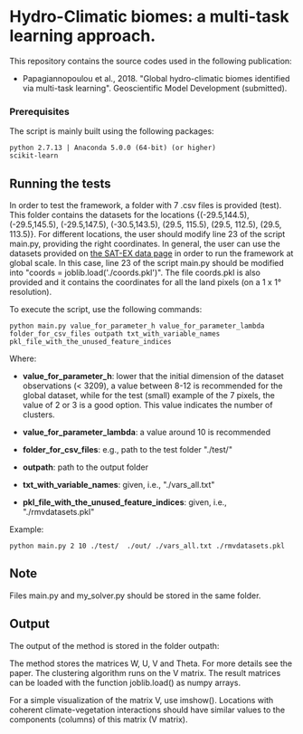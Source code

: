 # Hydro-Climatic biomes: a multi-task learning approach.

This repository contains the source codes used in the following publication: 
* Papagiannopoulou et al., 2018. "Global hydro-climatic biomes identified via multi-task learning". Geoscientific Model Development (submitted).

### Prerequisites

The script is mainly built using the following packages:

```
python 2.7.13 | Anaconda 5.0.0 (64-bit) (or higher)
scikit-learn
```

## Running the tests

In order to test the framework, a folder with 7 .csv files is provided (test). 
This folder contains the datasets for the locations {(-29.5,144.5), (-29.5,145.5), (-29.5,147.5), (-30.5,143.5), (29.5, 115.5), (29.5, 112.5), (29.5, 113.5)}. For different locations, the user should modify line 23 of the script main.py, providing the right coordinates. 
In general, the user can use the datasets provided on [the SAT-EX data page](http://www.sat-ex.ugent.be/data.php) in order to run the framework at global scale. In this case, line 23 of the script main.py should be modified into "coords = joblib.load('./coords.pkl')". The file coords.pkl is also provided and it contains the coordinates for all the land pixels (on a 1 x 1° resolution).

To execute the script, use the following commands:

```
python main.py value_for_parameter_h value_for_parameter_lambda folder_for_csv_files outpath txt_with_variable_names pkl_file_with_the_unused_feature_indices
```

Where:
* **value_for_parameter_h**: lower that the initial dimension of the dataset observations (< 3209), a value between 8-12 is recommended for the global dataset, while for the test (small) example of the 7 pixels, the value of 2 or 3 is a good option. This value indicates the number of clusters.

* **value_for_parameter_lambda**: a value around 10 is recommended

* **folder_for_csv_files**: e.g., path to the test folder "./test/"

* **outpath**: path to the output folder

* **txt_with_variable_names**: given, i.e., "./vars_all.txt"

* **pkl_file_with_the_unused_feature_indices**: given, i.e., "./rmvdatasets.pkl"

Example:
```
python main.py 2 10 ./test/  ./out/ ./vars_all.txt ./rmvdatasets.pkl
```

## Note

Files main.py and my_solver.py should be stored in the same folder.


## Output

The output of the method is stored in the folder outpath:

The method stores the matrices W, U, V and Theta. For more details see the paper.
The clustering algorithm runs on the V matrix. The result matrices can be loaded with the function joblib.load() as numpy arrays. 

For a simple visualization of the matrix V, use imshow(). Locations with coherent climate-vegetation interactions should have similar values to the components (columns) of this matrix (V matrix).
